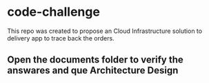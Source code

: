 # code-challenge
This repo was created to propose an Cloud Infrastructure solution to delivery app to trace back the orders.

## Open the documents folder to verify the answares and que Architecture Design 
